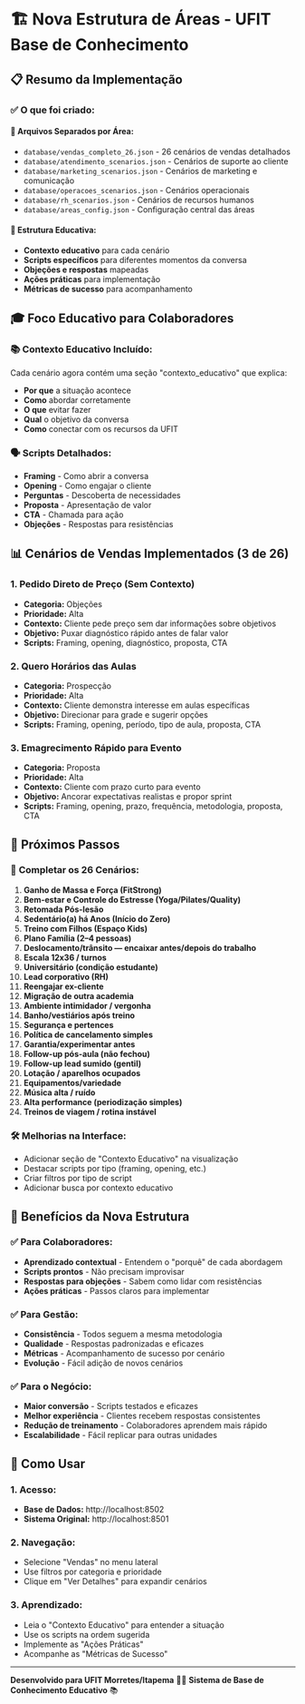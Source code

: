 # 🏗️ Nova Estrutura de Áreas - UFIT Base de Conhecimento

## 📋 Resumo da Implementação

### ✅ **O que foi criado:**

#### 📁 **Arquivos Separados por Área:**
- `database/vendas_completo_26.json` - 26 cenários de vendas detalhados
- `database/atendimento_scenarios.json` - Cenários de suporte ao cliente
- `database/marketing_scenarios.json` - Cenários de marketing e comunicação
- `database/operacoes_scenarios.json` - Cenários operacionais
- `database/rh_scenarios.json` - Cenários de recursos humanos
- `database/areas_config.json` - Configuração central das áreas

#### 🎯 **Estrutura Educativa:**
- **Contexto educativo** para cada cenário
- **Scripts específicos** para diferentes momentos da conversa
- **Objeções e respostas** mapeadas
- **Ações práticas** para implementação
- **Métricas de sucesso** para acompanhamento

## 🎓 **Foco Educativo para Colaboradores**

### 📚 **Contexto Educativo Incluído:**
Cada cenário agora contém uma seção "contexto_educativo" que explica:
- **Por que** a situação acontece
- **Como** abordar corretamente
- **O que** evitar fazer
- **Qual** o objetivo da conversa
- **Como** conectar com os recursos da UFIT

### 🗣️ **Scripts Detalhados:**
- **Framing** - Como abrir a conversa
- **Opening** - Como engajar o cliente
- **Perguntas** - Descoberta de necessidades
- **Proposta** - Apresentação de valor
- **CTA** - Chamada para ação
- **Objeções** - Respostas para resistências

## 📊 **Cenários de Vendas Implementados (3 de 26)**

### 1. **Pedido Direto de Preço (Sem Contexto)**
- **Categoria:** Objeções
- **Prioridade:** Alta
- **Contexto:** Cliente pede preço sem dar informações sobre objetivos
- **Objetivo:** Puxar diagnóstico rápido antes de falar valor
- **Scripts:** Framing, opening, diagnóstico, proposta, CTA

### 2. **Quero Horários das Aulas**
- **Categoria:** Prospecção
- **Prioridade:** Alta
- **Contexto:** Cliente demonstra interesse em aulas específicas
- **Objetivo:** Direcionar para grade e sugerir opções
- **Scripts:** Framing, opening, período, tipo de aula, proposta, CTA

### 3. **Emagrecimento Rápido para Evento**
- **Categoria:** Proposta
- **Prioridade:** Alta
- **Contexto:** Cliente com prazo curto para evento
- **Objetivo:** Ancorar expectativas realistas e propor sprint
- **Scripts:** Framing, opening, prazo, frequência, metodologia, proposta, CTA

## 🔄 **Próximos Passos**

### 📝 **Completar os 26 Cenários:**
1. **Ganho de Massa e Força (FitStrong)**
2. **Bem-estar e Controle do Estresse (Yoga/Pilates/Quality)**
3. **Retomada Pós-lesão**
4. **Sedentário(a) há Anos (Início do Zero)**
5. **Treino com Filhos (Espaço Kids)**
6. **Plano Família (2–4 pessoas)**
7. **Deslocamento/trânsito — encaixar antes/depois do trabalho**
8. **Escala 12x36 / turnos**
9. **Universitário (condição estudante)**
10. **Lead corporativo (RH)**
11. **Reengajar ex-cliente**
12. **Migração de outra academia**
13. **Ambiente intimidador / vergonha**
14. **Banho/vestiários após treino**
15. **Segurança e pertences**
16. **Política de cancelamento simples**
17. **Garantia/experimentar antes**
18. **Follow-up pós-aula (não fechou)**
19. **Follow-up lead sumido (gentil)**
20. **Lotação / aparelhos ocupados**
21. **Equipamentos/variedade**
22. **Música alta / ruído**
23. **Alta performance (periodização simples)**
24. **Treinos de viagem / rotina instável**

### 🛠️ **Melhorias na Interface:**
- Adicionar seção de "Contexto Educativo" na visualização
- Destacar scripts por tipo (framing, opening, etc.)
- Criar filtros por tipo de script
- Adicionar busca por contexto educativo

## 🎯 **Benefícios da Nova Estrutura**

### ✅ **Para Colaboradores:**
- **Aprendizado contextual** - Entendem o "porquê" de cada abordagem
- **Scripts prontos** - Não precisam improvisar
- **Respostas para objeções** - Sabem como lidar com resistências
- **Ações práticas** - Passos claros para implementar

### ✅ **Para Gestão:**
- **Consistência** - Todos seguem a mesma metodologia
- **Qualidade** - Respostas padronizadas e eficazes
- **Métricas** - Acompanhamento de sucesso por cenário
- **Evolução** - Fácil adição de novos cenários

### ✅ **Para o Negócio:**
- **Maior conversão** - Scripts testados e eficazes
- **Melhor experiência** - Clientes recebem respostas consistentes
- **Redução de treinamento** - Colaboradores aprendem mais rápido
- **Escalabilidade** - Fácil replicar para outras unidades

## 🚀 **Como Usar**

### 1. **Acesso:**
- **Base de Dados:** http://localhost:8502
- **Sistema Original:** http://localhost:8501

### 2. **Navegação:**
- Selecione "Vendas" no menu lateral
- Use filtros por categoria e prioridade
- Clique em "Ver Detalhes" para expandir cenários

### 3. **Aprendizado:**
- Leia o "Contexto Educativo" para entender a situação
- Use os scripts na ordem sugerida
- Implemente as "Ações Práticas"
- Acompanhe as "Métricas de Sucesso"

---

**Desenvolvido para UFIT Morretes/Itapema** 🏋️‍♀️
**Sistema de Base de Conhecimento Educativo** 📚


